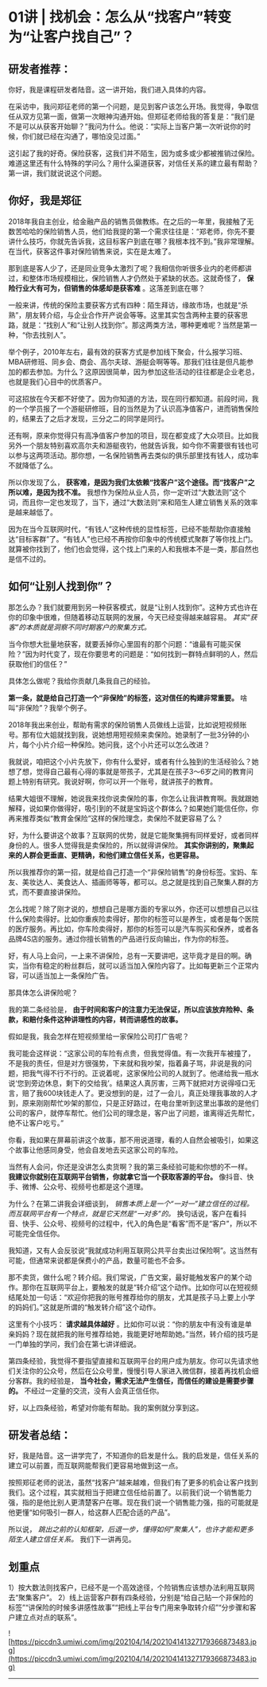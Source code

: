 # 01讲 | 找机会：怎么从“找客户”转变为“让客户找自己”？

## 研发者推荐：

你好，我是课程研发者陆音。这一讲开始，我们进入具体的内容。

在采访中，我问郑征老师的第一个问题，是见到客户该怎么开场。我觉得，争取信任从双方见第一面，做第一次眼神沟通开始。但郑征老师给我的答复是：“我们是不是可以从获客开始聊？”我问为什么。他说：“实际上当客户第一次听说你的时候，你们就已经在沟通了，哪怕没见过面。”

这引起了我的好奇。保险获客，这我们并不陌生，因为或多或少都被推销过保险。难道这里还有什么特殊的学问么？用什么渠道获客，对信任关系的建立最有帮助？第一讲，我们就说说这个问题。

## 你好，我是郑征

2018年我自主创业，给金融产品的销售员做教练。在之后的一年里，我接触了无数苦哈哈的保险销售人员，他们给我提的第一个需求往往是：“郑老师，你先不要讲什么技巧，你就先告诉我，这目标客户到底在哪？我根本找不到。”我非常理解。在当代，获客这件事对保险销售来说，实在是太难了。

那到底是客人少了，还是同业竞争太激烈了呢？我相信你听很多业内的老师都讲过，和整体市场规模相比，保险销售人才仍然处于紧缺的状态。这就奇怪了， **保险行业大有可为，但销售的体感却是获客难** 。这落差到底在哪？

一般来讲，传统的保险主要获客方式有四种：陌生拜访，缘故市场，也就是“杀熟”，朋友转介绍，与企业合作开产说会等等。这里其实包含两种主要的获客思路，就是：“找别人”和“让别人找到你”。那这两类方法，哪种更难呢？当然是第一种，“你去找别人”。

举个例子，2010年左右，最有效的获客方式是参加线下聚会，什么报学习班、MBA研修班、同乡会、商会、高尔夫球、游艇会啊等等。那我们往往是但凡能参加的都去参加。为什么？这原因很简单，因为参加这些活动的往往都是企业老总，也就是我们心目中的优质客户。

可这招放在今天都不好使了。因为你知道的方法，现在同行都知道。前段时间，我的一个学员报了一个游艇研修班，目的当然是为了认识高净值客户，进而销售保险的，结果去了之后才发现，三分之二的同学是同行。

还有啊，原来你觉得只有高净值客户参加的项目，现在都变成了大众项目。比如我另外一个朋友特别喜欢高尔夫和游艇夜钓，他就告诉我，如今你不需要很有钱也可以参与这两项活动。那你想，一名保险销售再去类似的俱乐部里找有钱人，成功率不就降低了么。

所以你发现了么， **获客难，是因为我们太依赖“找客户”这个途径。而“找客户”之所以难，是因为找不准。** 我想作为保险从业人员，你一定听过“大数法则”这个词，而且你一定也发现了，当下，通过“大数法则”来和陌生人建立销售关系的效率是越来越低了。

因为在当今互联网时代，“有钱人”这种传统的显性标签，已经不能帮助你直接触达“目标客群”了。“有钱人”也已经不再按你印象中的传统模式聚群了等你找上门。就算被你找到了，他们也会觉得，这个找上门来的人和我根本不是一类，那自然也是信不过的。

## 如何“让别人找到你”？

那怎么办？我们就要用到另一种获客模式，就是“让别人找到你”。这种方式也许在你的印象中很难，但随着移动互联网的发展，今天已经变得越来越容易。 *其实“获客”的本质就是洞察不同时期客户的聚集方式。*

当今你想大批量地获客，就要丢掉你心里固有的那个问题：“谁最有可能买保险？”因为时代变了，现在你要思考的问题是：“如何找到一群特点鲜明的人，然后获取他们的信任？”

具体怎么做呢？我给你贡献几条我自己的经验。

 **第一条，就是给自己打造一个“非保险”的标签，这对信任的构建非常重要。** 啥叫“非保险”？我举个例子。

2018年我出来创业，帮助有需求的保险销售人员做线上运营，比如说短视频账号。那有位大姐就找到我，说她想用短视频来卖保险。她录制了一批3分钟的小片，每个小片介绍一种保险。她问我，这个小片还可以怎么改进？

我就说，咱把这个小片先放下，你有什么爱好，或者有什么独到的生活经验么？她想了想，觉得自己最有心得的事就是带孩子，尤其是在孩子3～6岁之间的教育问题上特别有研究。我说好啊，你可以开一个账号，就讲孩子的教育。

结果大姐很不理解，她说我来找你说卖保险的事，你怎么让我讲教育啊。我就跟她解释，说如果你做得好，吸引到的不就是宝妈这个群体么？如果她们能信任你，你再来推荐类似“教育金保险”这样的保险理念，卖保险不就更容易了么？

好，为什么要讲这个故事？互联网的优势，就是它能聚集拥有同样爱好，或者同样身份的人。很多人觉得我是卖保险的，所以就得讲保险。 **其实你讲别的，聚集起来的人群会更垂直、更精确，和他们建立信任关系，也更容易。**

所以我推荐你的第一招，就是给自己打造一个“非保险销售”的身份标签。宝妈、车友、美妆达人、美食达人、插画师等等，都可以。总之就是找到自己聚集人群的方式，而不要直接讲保险。

怎么找呢？除了刚才说的，想想自己是哪方面的专家以外，你还可以想想自己以往什么保险卖得好。比如你重疾险卖得好，那你的标签可以是养生，或者是每个医院的医疗服务。再比如，你车险卖得好，那你的标签可以是汽车购买和保养，或者各品牌4S店的服务。通过你擅长销售的产品进行反向输出，作为你的标签。

好，有人马上会问，一上来不讲保险，总有一天要讲吧，这毕竟才是目的啊。确实，当你有稳定的粉丝群后，就可以适当加入保险内容了。比如每更新三个正常内容，可以适当加上一条保险广告。

那具体怎么讲保险呢？

我的第二条经验是， **由于时间和客户的注意力无法保证，所以应该放弃险种、条款，和赔付条件这种讲理性的内容，转而讲感性的故事。**

假如是我，我会怎样在短视频里给一家保险公司打广告呢？

我可能会这样说：“这家公司的车险有点贵，但我觉得值。有一次我开车被撞了，不是我的责任，但是对方很强势，下来就和我吵架，指着鼻子骂，非说是我的问题，把我气得不行不行的。正说着呢，这家保险公司的人就到了。他递给我一瓶水说‘您到旁边休息，剩下的交给我’。结果这人真厉害，三两下就把对方说得哑口无言，赔了我600块钱走人了。更没想到的是，过了一会儿，真正处理我事故的人才到，原来刚刚帮忙吵架的那位，只是正好路过，在电台里听到这里出事故的是他们公司的客户，就停车帮忙。他们公司的理念是，客户出了问题，谁离得近先帮忙，绝不让客户吃亏。”

你看，我如果在屏幕前讲这个故事，那不用说道理，看的人自然会被吸引，如果这个故事让他感同身受，他会自发地去买这家公司的车险。

当然有人会问，你还是没讲怎么卖货啊？我的第三条经验可能和你想的不一样。 **我建议你就别在互联网平台销售，你就拿它当一个获取客源的平台。** 像抖音、快手、微博、公众号、视频号也都是这个道理。

为什么？在第二讲我会详细谈到， *销售本质上是一个“一对一”建立信任的过程。而互联网平台有一个特点，就是它天然是“一对多”的。* 换句话说，客户在看抖音、快手、公众号、视频号的过程中，代入的角色是“看客”而不是“客户”，所以不可能完全信任你。

我知道，又有人会反驳说“我就成功利用互联网公共平台卖出过保险啊”。这当然有可能，但通常来说都是保费小的产品，数量可能也不会多。

那不卖货，做什么呢？转介绍。我们常说，广告文案，最好能触发客户的某个动作。那你在互联网平台上，要触发的就是“转介绍”这个动作。比如你可以在短视频结尾处加一句话：“欢迎你把我的账号推荐给你的朋友，尤其是孩子马上要上小学的妈妈们。”这就是所谓的“触发转介绍”这个动作。

这里有个小技巧： **请求越具体越好** 。比如你可以说：“你的朋友中有没有谁是单亲妈妈？现在就把我的账号推荐给她，我能更好地帮助她。”当然，转介绍的技巧是一门单独的学问，我们会在第七讲详细说。

第四条经验，我觉得不要指望直接和互联网平台的用户成为朋友。你可以先请求他们关注你的公众号，然后在公众号里，慢慢引导人家进入微信群，接着再找机会细分客群。我的经验是， **当今社会，需求无法产生信任，而信任的建设是需要步骤的。** 不经过一定量的交流，没有人会真正信任你。

好，以上四条经验，希望对你能有帮助。我的案例就分享到这。

## 研发者总结：

好，我是陆音。这一讲学完了，不知道你的启发是什么。我的启发是，信任关系的建立可以前置，而互联网能帮我们更容易地做到这一点。

按照郑征老师的说法，虽然“找客户”越来越难，但我们有了更多的机会让客户找到我们。这个过程，其实就相当于把建立信任给前置了。以前我们说一个销售能力强，指的是他比别人更清楚客户在哪。现在我们说一个销售能力强，指的可能就是他更懂“如何吸引一群人，给这群人匹配合适的产品”。

所以说， *跳出之前的认知框架，后退一步，懂得如何“聚集人”，也许才能和更多陌生人建立信任关系。* 我们下一讲再见。

## 划重点

1）按大数法则找客户，已经不是一个高效途径，个险销售应该想办法利用互联网去“聚集客户”。
2）线上运营客户群有四条经验，分别是“给自己贴一个非保险的标签”“讲保险的时候多讲感性故事”“把线上平台专门用来争取转介绍”“分步骤和客户建立点对点的联系”。

![https://piccdn3.umiwi.com/img/202104/14/202104141327179366873483.jpg](https://piccdn3.umiwi.com/img/202104/14/202104141327179366873483.jpg)

---
